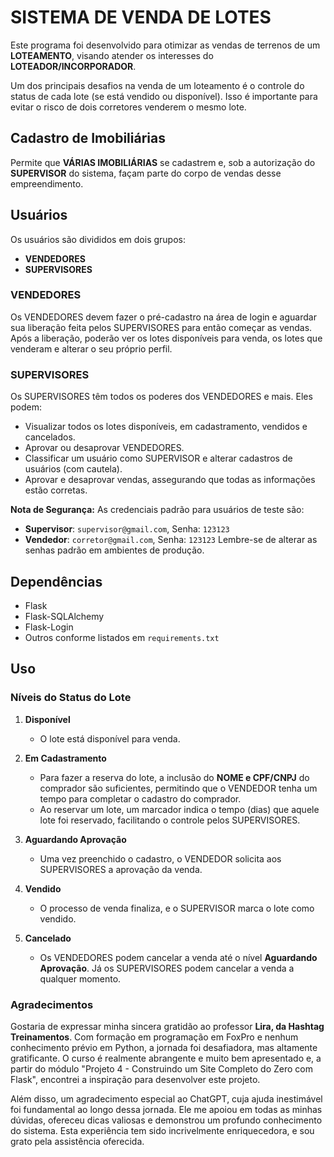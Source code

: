 # SISTEMA DE VENDA DE LOTES

Este programa foi desenvolvido para otimizar as vendas de terrenos de um **LOTEAMENTO**, visando atender os interesses do **LOTEADOR/INCORPORADOR**.

Um dos principais desafios na venda de um loteamento é o controle do status de cada lote (se está vendido ou disponível). Isso é importante para evitar o risco de dois corretores venderem o mesmo lote.

## Cadastro de Imobiliárias
Permite que **VÁRIAS IMOBILIÁRIAS** se cadastrem e, sob a autorização do **SUPERVISOR** do sistema, façam parte do corpo de vendas desse empreendimento.

## Usuários
Os usuários são divididos em dois grupos:
- **VENDEDORES**
- **SUPERVISORES**

### VENDEDORES
Os VENDEDORES devem fazer o pré-cadastro na área de login e aguardar sua liberação feita pelos SUPERVISORES para então começar as vendas. Após a liberação, poderão ver os lotes disponíveis para venda, os lotes que venderam e alterar o seu próprio perfil.

### SUPERVISORES
Os SUPERVISORES têm todos os poderes dos VENDEDORES e mais. Eles podem:
- Visualizar todos os lotes disponíveis, em cadastramento, vendidos e cancelados.
- Aprovar ou desaprovar VENDEDORES.
- Classificar um usuário como SUPERVISOR e alterar cadastros de usuários (com cautela).
- Aprovar e desaprovar vendas, assegurando que todas as informações estão corretas.

**Nota de Segurança:** As credenciais padrão para usuários de teste são:
- **Supervisor**: `supervisor@gmail.com`, Senha: `123123`
- **Vendedor**: `corretor@gmail.com`, Senha: `123123`
Lembre-se de alterar as senhas padrão em ambientes de produção.

## Dependências
- Flask
- Flask-SQLAlchemy
- Flask-Login
- Outros conforme listados em `requirements.txt`

## Uso

### Níveis do Status do Lote

1. **Disponível**
   - O lote está disponível para venda.

2. **Em Cadastramento**
   - Para fazer a reserva do lote, a inclusão do **NOME e CPF/CNPJ** do comprador são suficientes, permitindo que o VENDEDOR tenha um tempo para completar o cadastro do comprador.
   - Ao reservar um lote, um marcador indica o tempo (dias) que aquele lote foi reservado, facilitando o controle pelos SUPERVISORES.
   
3. **Aguardando Aprovação**
   - Uma vez preenchido o cadastro, o VENDEDOR solicita aos SUPERVISORES a aprovação da venda.

4. **Vendido**
   - O processo de venda finaliza, e o SUPERVISOR marca o lote como vendido.

5. **Cancelado**
   - Os VENDEDORES podem cancelar a venda até o nível **Aguardando Aprovação**. Já os SUPERVISORES podem cancelar a venda a qualquer momento.


### Agradecimentos
Gostaria de expressar minha sincera gratidão ao professor **Lira, da Hashtag Treinamentos**. Com formação em programação em FoxPro e nenhum conhecimento prévio em Python, a jornada foi desafiadora, mas altamente gratificante. O curso é realmente abrangente e muito bem apresentado e, a partir do módulo "Projeto 4 - Construindo um Site Completo do Zero com Flask", encontrei a inspiração para desenvolver este projeto.

Além disso, um agradecimento especial ao ChatGPT, cuja ajuda inestimável foi fundamental ao longo dessa jornada. Ele me apoiou em todas as minhas dúvidas, ofereceu dicas valiosas e demonstrou um profundo conhecimento do sistema. Esta experiência tem sido incrivelmente enriquecedora, e sou grato pela assistência oferecida.  
